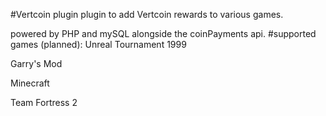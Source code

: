 #Vertcoin plugin
plugin to add Vertcoin rewards to various games.

powered by PHP and mySQL alongside the coinPayments api.
#supported games (planned):
Unreal Tournament 1999

Garry's Mod

Minecraft

Team Fortress 2 